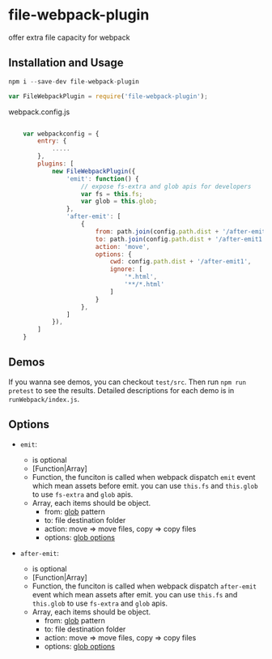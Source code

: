 # file-webpack-plugin

offer extra file capacity for webpack


## Installation and Usage

```javascript
npm i --save-dev file-webpack-plugin

var FileWebpackPlugin = require('file-webpack-plugin');

```

webpack.config.js
```javascript

	var webpackconfig = {
		entry: {
			.....
		},
		plugins: [
			new FileWebpackPlugin({
	            'emit': function() {
	            	// expose fs-extra and glob apis for developers
	                var fs = this.fs;
	                var glob = this.glob;
	            },
	            'after-emit': [
	                {
	                    from: path.join(config.path.dist + '/after-emit1', '**/*'),
	                    to: path.join(config.path.dist + '/after-emit1', 'cdn/'),
	                    action: 'move',
	                    options: {
	                        cwd: config.path.dist + '/after-emit1',
	                        ignore: [
	                            '*.html',
	                            '**/*.html'
	                        ]
	                    }
	                },
	            ]
	        }),
		]
	}

```

## Demos

If you wanna see demos, you can checkout `test/src`. Then run `npm run pretest` to see the results. Detailed descriptions for each demo is in `runWebpack/index.js`.


## Options

- `emit`:
    - is optional
    - [Function|Array]
    - Function, the funciton is called when webpack dispatch `emit` event which mean assets before emit. you can use `this.fs` and `this.glob` to use `fs-extra` and `glob` apis.
    - Array, each items should be object.
    	- from: [glob](https://www.npmjs.com/package/glob) pattern 
    	- to: file destination folder
    	- action: move => move files, copy => copy files
    	- options: [glob options](https://www.npmjs.com/package/glob#options)

- `after-emit`:
	- is optional
    - [Function|Array]
    - Function, the funciton is called when webpack dispatch `after-emit` event which mean assets after emit. you can use `this.fs` and `this.glob` to use `fs-extra` and `glob` apis.
    - Array, each items should be object.
    	- from: [glob](https://www.npmjs.com/package/glob) pattern 
    	- to: file destination folder
    	- action: move => move files, copy => copy files
    	- options: [glob options](https://www.npmjs.com/package/glob#options)